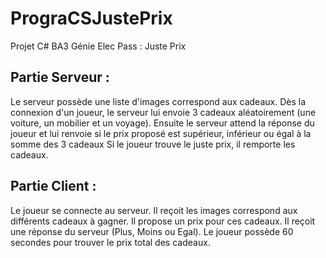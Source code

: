 PrograCSJustePrix
=================

Projet C# BA3 Génie Elec Pass : Juste Prix 


Partie Serveur :
----------------

Le serveur possède une liste d'images correspond aux cadeaux.
Dès la connexion d'un joueur, le serveur lui envoie 3 cadeaux aléatoirement (une voiture, un mobilier et un voyage).
Ensuite le serveur attend la réponse du joueur et lui renvoie si le prix proposé est supérieur,
inférieur ou égal à la somme des 3 cadeaux
Si le joueur trouve le juste prix, il remporte les cadeaux.


Partie Client :
---------------

Le joueur se connecte au serveur.
Il reçoit les images correspond aux différents cadeaux à gagner.
Il propose un prix pour ces cadeaux.
Il reçoit une réponse du serveur (Plus, Moins ou Egal).
Le joueur possède 60 secondes pour trouver le prix total des cadeaux.
